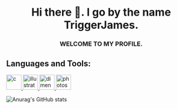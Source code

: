 <h1 align="center">Hi there 👋. I go by the name TriggerJames.</h1>
<h3 align="center">WELCOME TO MY PROFILE.</h3>

## Languages and Tools:

<p align="left"> <a href="https://www.cprogramming.com/" target="_blank" rel="noreferrer"> <img src="https://github.com/TriggerJames/Legion/blob/main/Images/icons8-c-programming-144.png" alt="c" width="40" height="40"/> </a> <a href="https://www.adobe.com/products/illustrator.html" target="_blank" rel="noreferrer"> <img src="https://github.com/TriggerJames/Legion/blob/main/Images/illustrator.png" alt="illustrator_" width="40" height="40"/> </a> <a href="https://www.adobe.com/products/dimension.html" target="_blank" rel="noreferrer"> <img src="https://github.com/TriggerJames/Legion/blob/main/Images/dimension.png" alt="dimension" width="40" height="40"/> </a> <a href="https://www.adobe.com/products/photoshop.html" target="_blank" rel="noreferrer"> <img src="https://github.com/TriggerJames/Legion/blob/main/Images/photoshop.png" alt="photoshop" width="40" height="40"/> </a> </p>

![Anurag's GitHub stats](https://readme-stats-git-master-triggerjames.vercel.app/api?username=TriggerJames&show_icons=true&theme=radical)


